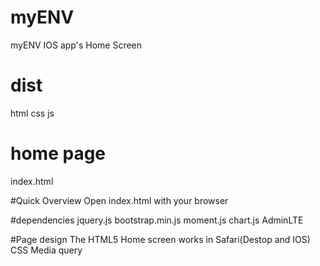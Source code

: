 # myENV
myENV IOS app's Home Screen

# dist
html css js

# home page
index.html

#Quick Overview
Open index.html with your browser

#dependencies
jquery.js
bootstrap.min.js
moment.js
chart.js
AdminLTE

#Page design
The HTML5 Home screen works in Safari(Destop and IOS)
CSS  Media query
